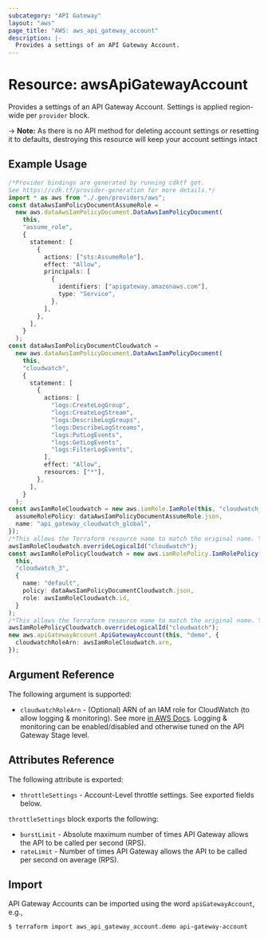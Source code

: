 ```yaml
---
subcategory: "API Gateway"
layout: "aws"
page_title: "AWS: aws_api_gateway_account"
description: |-
  Provides a settings of an API Gateway Account.
---
```


# Resource: awsApiGatewayAccount

Provides a settings of an API Gateway Account. Settings is applied region-wide per `provider` block.

\-> **Note:** As there is no API method for deleting account settings or resetting it to defaults, destroying this resource will keep your account settings intact

## Example Usage

```typescript
/*Provider bindings are generated by running cdktf get.
See https://cdk.tf/provider-generation for more details.*/
import * as aws from "./.gen/providers/aws";
const dataAwsIamPolicyDocumentAssumeRole =
  new aws.dataAwsIamPolicyDocument.DataAwsIamPolicyDocument(
    this,
    "assume_role",
    {
      statement: [
        {
          actions: ["sts:AssumeRole"],
          effect: "Allow",
          principals: [
            {
              identifiers: ["apigateway.amazonaws.com"],
              type: "Service",
            },
          ],
        },
      ],
    }
  );
const dataAwsIamPolicyDocumentCloudwatch =
  new aws.dataAwsIamPolicyDocument.DataAwsIamPolicyDocument(
    this,
    "cloudwatch",
    {
      statement: [
        {
          actions: [
            "logs:CreateLogGroup",
            "logs:CreateLogStream",
            "logs:DescribeLogGroups",
            "logs:DescribeLogStreams",
            "logs:PutLogEvents",
            "logs:GetLogEvents",
            "logs:FilterLogEvents",
          ],
          effect: "Allow",
          resources: ["*"],
        },
      ],
    }
  );
const awsIamRoleCloudwatch = new aws.iamRole.IamRole(this, "cloudwatch_2", {
  assumeRolePolicy: dataAwsIamPolicyDocumentAssumeRole.json,
  name: "api_gateway_cloudwatch_global",
});
/*This allows the Terraform resource name to match the original name. You can remove the call if you don't need them to match.*/
awsIamRoleCloudwatch.overrideLogicalId("cloudwatch");
const awsIamRolePolicyCloudwatch = new aws.iamRolePolicy.IamRolePolicy(
  this,
  "cloudwatch_3",
  {
    name: "default",
    policy: dataAwsIamPolicyDocumentCloudwatch.json,
    role: awsIamRoleCloudwatch.id,
  }
);
/*This allows the Terraform resource name to match the original name. You can remove the call if you don't need them to match.*/
awsIamRolePolicyCloudwatch.overrideLogicalId("cloudwatch");
new aws.apiGatewayAccount.ApiGatewayAccount(this, "demo", {
  cloudwatchRoleArn: awsIamRoleCloudwatch.arn,
});

```

## Argument Reference

The following argument is supported:

* `cloudwatchRoleArn` - (Optional) ARN of an IAM role for CloudWatch (to allow logging & monitoring). See more [in AWS Docs](https://docs.aws.amazon.com/apigateway/latest/developerguide/how-to-stage-settings.html#how-to-stage-settings-console). Logging & monitoring can be enabled/disabled and otherwise tuned on the API Gateway Stage level.

## Attributes Reference

The following attribute is exported:

* `throttleSettings` - Account-Level throttle settings. See exported fields below.

`throttleSettings` block exports the following:

* `burstLimit` - Absolute maximum number of times API Gateway allows the API to be called per second (RPS).
* `rateLimit` - Number of times API Gateway allows the API to be called per second on average (RPS).

## Import

API Gateway Accounts can be imported using the word `apiGatewayAccount`, e.g.,

```console
$ terraform import aws_api_gateway_account.demo api-gateway-account
```
